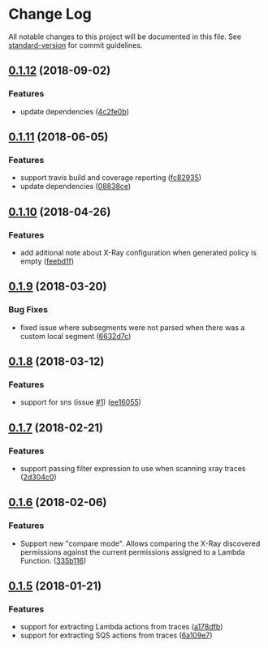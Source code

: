 # Change Log

All notable changes to this project will be documented in this file. See [standard-version](https://github.com/conventional-changelog/standard-version) for commit guidelines.

<a name="0.1.12"></a>
## [0.1.12](https://github.com/functionalone/aws-least-privilege/compare/v0.1.11...v0.1.12) (2018-09-02)


### Features

* update dependencies ([4c2fe0b](https://github.com/functionalone/aws-least-privilege/commit/4c2fe0b))



<a name="0.1.11"></a>
## [0.1.11](https://github.com/functionalone/aws-least-privilege/compare/v0.1.10...v0.1.11) (2018-06-05)


### Features

* support travis build and coverage reporting ([fc82935](https://github.com/functionalone/aws-least-privilege/commit/fc82935))
* update dependencies ([08838ce](https://github.com/functionalone/aws-least-privilege/commit/08838ce))



<a name="0.1.10"></a>
## [0.1.10](https://github.com/functionalone/aws-least-privilege/compare/v0.1.9...v0.1.10) (2018-04-26)


### Features

* add aditional note about X-Ray configuration when generated policy is empty ([feebd1f](https://github.com/functionalone/aws-least-privilege/commit/feebd1f))



<a name="0.1.9"></a>
## [0.1.9](https://github.com/functionalone/aws-least-privilege/compare/v0.1.8...v0.1.9) (2018-03-20)


### Bug Fixes

* fixed issue where subsegments were not parsed when there was a custom local segment ([6632d7c](https://github.com/functionalone/aws-least-privilege/commit/6632d7c))



<a name="0.1.8"></a>
## [0.1.8](https://github.com/functionalone/aws-least-privilege/compare/v0.1.7...v0.1.8) (2018-03-12)


### Features

* support for sns (issue [#1](https://github.com/functionalone/aws-least-privilege/issues/1)) ([ee16055](https://github.com/functionalone/aws-least-privilege/commit/ee16055))



<a name="0.1.7"></a>
## [0.1.7](https://github.com/functionalone/aws-least-privilege/compare/v0.1.6...v0.1.7) (2018-02-21)


### Features

* support passing filter expression to use when scanning xray traces ([2d304c0](https://github.com/functionalone/aws-least-privilege/commit/2d304c0))



<a name="0.1.6"></a>
## [0.1.6](https://github.com/functionalone/aws-least-privilege/compare/v0.1.5...v0.1.6) (2018-02-06)


### Features

* Support new "compare mode". Allows comparing the X-Ray discovered permissions against the current permissions assigned to a Lambda Function. ([335b116](https://github.com/functionalone/aws-least-privilege/commit/335b116))



<a name="0.1.5"></a>
## [0.1.5](https://github.com/functionalone/aws-least-privilege/compare/v0.1.4...v0.1.5) (2018-01-21)


### Features

* support for extracting Lambda actions from traces ([a178dfb](https://github.com/functionalone/aws-least-privilege/commit/a178dfb))
* support for extracting SQS actions from traces ([6a109e7](https://github.com/functionalone/aws-least-privilege/commit/6a109e7))
